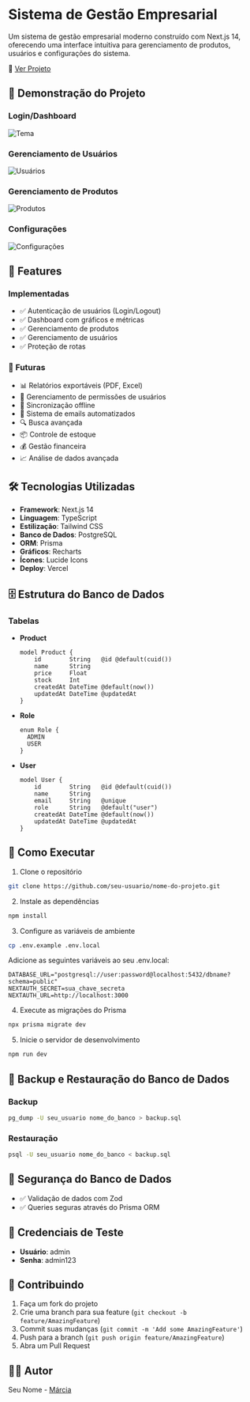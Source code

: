 # Sistema de Gestão Empresarial

Um sistema de gestão empresarial moderno construído com Next.js 14, oferecendo uma interface intuitiva para gerenciamento de produtos, usuários e configurações do sistema.

🔗 [Ver Projeto](https://admin-dashboard-delta-sand-59.vercel.app/)

## 📸 Demonstração do Projeto

### Login/Dashboard

![Tema](https://i.giphy.com/media/v1.Y2lkPTc5MGI3NjExbXg3NTd6enY0a2Q4cjU1bXNyd29lMjM5dG90bXc4Ynhta25qOGZ0YiZlcD12MV9pbnRlcm5hbF9naWZfYnlfaWQmY3Q9Zw/eYePax7MsSAiUt8tkn/giphy.gif)

### Gerenciamento de Usuários

![Usuários](https://i.giphy.com/media/v1.Y2lkPTc5MGI3NjExMmZqcWV3dGp6ajBwbGNzOHQ5Nm4zM2FrbjcxOWQ3anpwMmU5YjZsOSZlcD12MV9pbnRlcm5hbF9naWZfYnlfaWQmY3Q9Zw/TXWdLSfRDS2rKTPDAI/giphy.gif)

### Gerenciamento de Produtos

![Produtos](https://i.giphy.com/media/v1.Y2lkPTc5MGI3NjExbGdlZW5kN3ZzOGhrdHJlbWwydjdzenByeDVzaW4zZ3YxeHp4Y24yNiZlcD12MV9pbnRlcm5hbF9naWZfYnlfaWQmY3Q9Zw/qhRsqthaKtYgRSjYIM/giphy.gif)

### Configurações

![Configurações](https://i.giphy.com/media/v1.Y2lkPTc5MGI3NjExdHNldmtuc2ZhenhnbG1icHh0eGNubXlyZmFncW9hMWtmbWRvaGtteiZlcD12MV9pbnRlcm5hbF9naWZfYnlfaWQmY3Q9Zw/bjz4Bbko3uLNuAwb0N/giphy.gif)

## 🚀 Features

### Implementadas

- ✅ Autenticação de usuários (Login/Logout)
- ✅ Dashboard com gráficos e métricas
- ✅ Gerenciamento de produtos
- ✅ Gerenciamento de usuários
- ✅ Proteção de rotas

### 💾 Futuras

- 📊 Relatórios exportáveis (PDF, Excel)
- 👥 Gerenciamento de permissões de usuários
- 🔄 Sincronização offline
- 📨 Sistema de emails automatizados
- 🔍 Busca avançada
- 📦 Controle de estoque
- 💰 Gestão financeira
- 📈 Análise de dados avançada

## 🛠 Tecnologias Utilizadas

- **Framework**: Next.js 14
- **Linguagem**: TypeScript
- **Estilização**: Tailwind CSS
- **Banco de Dados**: PostgreSQL
- **ORM**: Prisma
- **Gráficos**: Recharts
- **Ícones**: Lucide Icons
- **Deploy**: Vercel

## 🗄️ Estrutura do Banco de Dados

### Tabelas

- **Product**

  ```prisma
  model Product {
      id        String   @id @default(cuid())
      name      String
      price     Float
      stock     Int
      createdAt DateTime @default(now())
      updatedAt DateTime @updatedAt
  }
  ```

- **Role**

  ```prisma
  enum Role {
    ADMIN
    USER
  }
  ```

- **User**
  ```prisma
  model User {
      id        String   @id @default(cuid())
      name      String
      email     String   @unique
      role      String   @default("user")
      createdAt DateTime @default(now())
      updatedAt DateTime @updatedAt
  }
  ```

## 🚀 Como Executar

1. Clone o repositório

```bash
git clone https://github.com/seu-usuario/nome-do-projeto.git
```

2. Instale as dependências

```bash
npm install
```

3. Configure as variáveis de ambiente

```bash
cp .env.example .env.local
```

Adicione as seguintes variáveis ao seu .env.local:

```env
DATABASE_URL="postgresql://user:password@localhost:5432/dbname?schema=public"
NEXTAUTH_SECRET=sua_chave_secreta
NEXTAUTH_URL=http://localhost:3000
```

4. Execute as migrações do Prisma

```bash
npx prisma migrate dev
```

5. Inicie o servidor de desenvolvimento

```bash
npm run dev
```

## 💾 Backup e Restauração do Banco de Dados

### Backup

```bash
pg_dump -U seu_usuario nome_do_banco > backup.sql
```

### Restauração

```bash
psql -U seu_usuario nome_do_banco < backup.sql
```

## 🔐 Segurança do Banco de Dados

- ✅ Validação de dados com Zod
- ✅ Queries seguras através do Prisma ORM

## 🔐 Credenciais de Teste

- **Usuário**: admin
- **Senha**: admin123

## 🤝 Contribuindo

1. Faça um fork do projeto
2. Crie uma branch para sua feature (`git checkout -b feature/AmazingFeature`)
3. Commit suas mudanças (`git commit -m 'Add some AmazingFeature'`)
4. Push para a branch (`git push origin feature/AmazingFeature`)
5. Abra um Pull Request

## 👨‍💻 Autor

Seu Nome - [Márcia](https://www.linkedin.com/in/marcia-agostinho-developer/)
